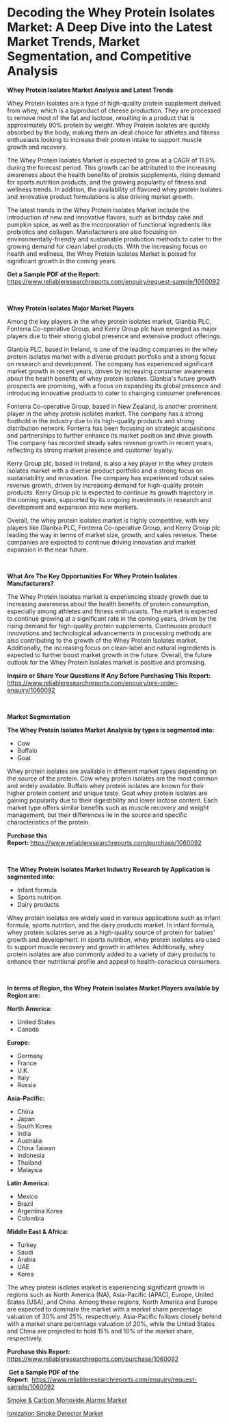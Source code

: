 <p><h1>Decoding the Whey Protein Isolates Market: A Deep Dive into the Latest Market Trends, Market Segmentation, and Competitive Analysis</h1></p><p><strong>Whey Protein Isolates Market Analysis and Latest Trends</strong></p>
<p><p>Whey Protein Isolates are a type of high-quality protein supplement derived from whey, which is a byproduct of cheese production. They are processed to remove most of the fat and lactose, resulting in a product that is approximately 90% protein by weight. Whey Protein Isolates are quickly absorbed by the body, making them an ideal choice for athletes and fitness enthusiasts looking to increase their protein intake to support muscle growth and recovery.</p><p>The Whey Protein Isolates Market is expected to grow at a CAGR of 11.8% during the forecast period. This growth can be attributed to the increasing awareness about the health benefits of protein supplements, rising demand for sports nutrition products, and the growing popularity of fitness and wellness trends. In addition, the availability of flavored whey protein isolates and innovative product formulations is also driving market growth.</p><p>The latest trends in the Whey Protein Isolates Market include the introduction of new and innovative flavors, such as birthday cake and pumpkin spice, as well as the incorporation of functional ingredients like probiotics and collagen. Manufacturers are also focusing on environmentally-friendly and sustainable production methods to cater to the growing demand for clean label products. With the increasing focus on health and wellness, the Whey Protein Isolates Market is poised for significant growth in the coming years.</p></p>
<p><strong>Get a Sample PDF of the Report:&nbsp;</strong> <a href="https://www.reliableresearchreports.com/enquiry/request-sample/1060092">https://www.reliableresearchreports.com/enquiry/request-sample/1060092</a></p>
<p>&nbsp;</p>
<p><strong>Whey Protein Isolates Major Market Players</strong></p>
<p><p>Among the key players in the whey protein isolates market, Glanbia PLC, Fonterra Co-operative Group, and Kerry Group plc have emerged as major players due to their strong global presence and extensive product offerings.</p><p>Glanbia PLC, based in Ireland, is one of the leading companies in the whey protein isolates market with a diverse product portfolio and a strong focus on research and development. The company has experienced significant market growth in recent years, driven by increasing consumer awareness about the health benefits of whey protein isolates. Glanbia's future growth prospects are promising, with a focus on expanding its global presence and introducing innovative products to cater to changing consumer preferences.</p><p>Fonterra Co-operative Group, based in New Zealand, is another prominent player in the whey protein isolates market. The company has a strong foothold in the industry due to its high-quality products and strong distribution network. Fonterra has been focusing on strategic acquisitions and partnerships to further enhance its market position and drive growth. The company has recorded steady sales revenue growth in recent years, reflecting its strong market presence and customer loyalty.</p><p>Kerry Group plc, based in Ireland, is also a key player in the whey protein isolates market with a diverse product portfolio and a strong focus on sustainability and innovation. The company has experienced robust sales revenue growth, driven by increasing demand for high-quality protein products. Kerry Group plc is expected to continue its growth trajectory in the coming years, supported by its ongoing investments in research and development and expansion into new markets.</p><p>Overall, the whey protein isolates market is highly competitive, with key players like Glanbia PLC, Fonterra Co-operative Group, and Kerry Group plc leading the way in terms of market size, growth, and sales revenue. These companies are expected to continue driving innovation and market expansion in the near future.</p></p>
<p>&nbsp;</p>
<p><strong>What Are The Key Opportunities For Whey Protein Isolates Manufacturers?</strong></p>
<p><p>The Whey Protein Isolates market is experiencing steady growth due to increasing awareness about the health benefits of protein consumption, especially among athletes and fitness enthusiasts. The market is expected to continue growing at a significant rate in the coming years, driven by the rising demand for high-quality protein supplements. Continuous product innovations and technological advancements in processing methods are also contributing to the growth of the Whey Protein Isolates market. Additionally, the increasing focus on clean-label and natural ingredients is expected to further boost market growth in the future. Overall, the future outlook for the Whey Protein Isolates market is positive and promising.</p></p>
<p><strong>Inquire or Share Your Questions If Any Before Purchasing This Report:</strong> <a href="https://www.reliableresearchreports.com/enquiry/pre-order-enquiry/1060092">https://www.reliableresearchreports.com/enquiry/pre-order-enquiry/1060092</a></p>
<p>&nbsp;</p>
<p><strong>Market Segmentation</strong></p>
<p><strong>The Whey Protein Isolates Market Analysis by types is segmented into:</strong></p>
<p><ul><li>Cow</li><li>Buffalo</li><li>Goat</li></ul></p>
<p><p>Whey protein isolates are available in different market types depending on the source of the protein. Cow whey protein isolates are the most common and widely available. Buffalo whey protein isolates are known for their higher protein content and unique taste. Goat whey protein isolates are gaining popularity due to their digestibility and lower lactose content. Each market type offers similar benefits such as muscle recovery and weight management, but their differences lie in the source and specific characteristics of the protein.</p></p>
<p><strong>Purchase this Report:&nbsp;</strong><a href="https://www.reliableresearchreports.com/purchase/1060092">https://www.reliableresearchreports.com/purchase/1060092</a></p>
<p>&nbsp;</p>
<p><strong>The Whey Protein Isolates Market Industry Research by Application is segmented into:</strong></p>
<p><ul><li>Infant formula</li><li>Sports nutrition</li><li>Dairy products</li></ul></p>
<p><p>Whey protein isolates are widely used in various applications such as infant formula, sports nutrition, and the dairy products market. In infant formula, whey protein isolates serve as a high-quality source of protein for babies' growth and development. In sports nutrition, whey protein isolates are used to support muscle recovery and growth in athletes. Additionally, whey protein isolates are also commonly added to a variety of dairy products to enhance their nutritional profile and appeal to health-conscious consumers.</p></p>
<p>&nbsp;</p>
<p><strong>In terms of Region, the Whey Protein Isolates Market Players available by Region are:</strong></p>
<p>
    <p> <strong> North America: </strong>
        <ul>
            <li>United States</li>
            <li>Canada</li>
        </ul>
        </p> 
    <p> <strong> Europe: </strong>
        <ul>
            <li>Germany</li>
            <li>France</li>
            <li>U.K.</li>
            <li>Italy</li>
            <li>Russia</li>
        </ul>
        </p> 
    <p> <strong> Asia-Pacific: </strong>
        <ul>
            <li>China</li>
            <li>Japan</li>
            <li>South Korea</li>
            <li>India</li>
            <li>Australia</li>
            <li>China Taiwan</li>
            <li>Indonesia</li>
            <li>Thailand</li>
            <li>Malaysia</li>
        </ul>
        </p> 
    <p> <strong> Latin America: </strong>
        <ul>
            <li>Mexico</li>
            <li>Brazil</li>
            <li>Argentina Korea</li>
            <li>Colombia</li>
        </ul>
        </p> 
    <p> <strong> Middle East & Africa: </strong>
        <ul>
            <li>Turkey</li>
            <li>Saudi</li>
            <li>Arabia</li>
            <li>UAE</li>
            <li>Korea</li>
        </ul>
    </p>
    </p>
<p><p>The whey protein isolates market is experiencing significant growth in regions such as North America (NA), Asia-Pacific (APAC), Europe, United States (USA), and China. Among these regions, North America and Europe are expected to dominate the market with a market share percentage valuation of 30% and 25%, respectively. Asia-Pacific follows closely behind with a market share percentage valuation of 20%, while the United States and China are projected to hold 15% and 10% of the market share, respectively.</p></p>
<p><strong>Purchase this Report: </strong><a href="https://www.reliableresearchreports.com/purchase/1060092">https://www.reliableresearchreports.com/purchase/1060092</a></p>
<p>&nbsp;<strong>Get a Sample PDF of the Report:&nbsp;&nbsp;</strong><a href="https://www.reliableresearchreports.com/enquiry/request-sample/1060092">https://www.reliableresearchreports.com/enquiry/request-sample/1060092</a></p>
<p><strong></strong></p>
<p><p><a href="https://issuu.com/reportprime-2/docs/smoke-carbon-monoxide-alarms-market-size-2030.pptx">Smoke & Carbon Monoxide Alarms Market</a></p><p><a href="https://issuu.com/reportprime-2/docs/ionization-smoke-detector-market-size-2030.pptx">Ionization Smoke Detector Market</a></p></p>